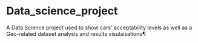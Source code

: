 # Data_science_project
A Data Science project used to show cars' acceptability levels as well as a Geo-related dataset analysis and results visulaisations¶
